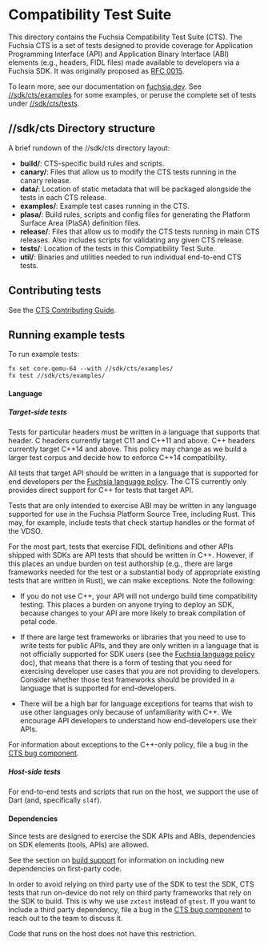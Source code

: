 # Compatibility Test Suite

This directory contains the Fuchsia Compatibility Test Suite (CTS).  The Fuchsia
CTS is a set of tests designed to provide coverage for Application Programming
Interface (API) and Application Binary Interface (ABI) elements (e.g., headers,
FIDL files) made available to developers via a Fuchsia SDK. It was originally
proposed as [RFC
0015](https://fuchsia.dev/fuchsia-src/contribute/governance/rfcs/0015_cts).

To learn more, see our documentation on
[fuchsia.dev](https://fuchsia.dev/fuchsia-src/development/testing/cts/overview).
See [//sdk/cts/examples] for some examples, or peruse the complete set
of tests under [//sdk/cts/tests].


## //sdk/cts Directory structure

A brief rundown of the //sdk/cts directory layout:

* **build/**: CTS-specific build rules and scripts.
* **canary/**: Files that allow us to modify the CTS tests running in the
canary release.
* **data/**: Location of static metadata that will be packaged alongside
the tests in each CTS release.
* **examples/**: Example test cases running in the CTS.
* **plasa/**: Build rules, scripts and config files for generating the
Platform Surface Area (PlaSA) definition files.
* **release/**: Files that allow us to modify the CTS tests running in
main CTS releases. Also includes scripts for validating any given CTS release.
* **tests/**: Location of the tests in this Compatibility Test Suite.
* **util/**: Binaries and utilities needed to run individual end-to-end CTS
tests.


## Contributing tests

See the [CTS Contributing Guide].

## Running example tests

To run example tests:

```
fx set core.qemu-64 --with //sdk/cts/examples/
fx test //sdk/cts/examples/
```

#### Language

##### Target-side tests

Tests for particular headers must be written in a language that supports that
header.  C headers currently target C11 and C++11 and above.  C++ headers
currently target C++14 and above.  This policy may change as we build a larger
test corpus and decide how to enforce C++14 compatibility.

All tests that target API should be written in a language that is supported for
end developers per the [Fuchsia language policy].  The CTS currently only
provides direct support for C++ for tests that target API.

Tests that are only intended to exercise ABI may be written in any language
supported for use in the Fuchsia Platform Source Tree, including Rust.  This
may, for example, include tests that check startup handles or the format of the
VDSO.

For the most part, tests that exercise FIDL definitions and other APIs shipped
with SDKs are API tests that should be written in C++.  However, if this places
an undue burden on test authorship (e.g., there are large frameworks needed for
the test or a substantial body of appropriate existing tests that are written in
Rust), we can make exceptions. Note the following:

* If you do not use C++, your API will not undergo build time compatibility
  testing.  This places a burden on anyone trying to deploy an SDK, because
  changes to your API are more likely to break compilation of petal code.

* If there are large test frameworks or libraries that you need to use to write
  tests for public APIs, and they are only written in a language that is not
  officially supported for SDK users (see the [Fuchsia language policy] doc),
  that means that there is a form of testing that you need for exercising
  developer use cases that you are not providing to developers.  Consider
  whether those test frameworks should be provided in a language that is
  supported for end-developers.

* There will be a high bar for language exceptions for teams that wish to use
  other languages only because of unfamiliarity with C++.  We encourage API
  developers to understand how end-developers use their APIs.

For information about exceptions to the C++-only policy, file a bug in the [CTS
bug component].

##### Host-side tests

For end-to-end tests and scripts that run on the host, we support the use of
Dart (and, specifically `sl4f`).

#### Dependencies

Since tests are designed to exercise the SDK APIs and ABIs, dependencies on SDK
elements (tools, APIs) are allowed.

See the section on [build support](#Build-support) for information on including
new dependencies on first-party code.

In order to avoid relying on third party use of the SDK to test the SDK, CTS
tests that run on-device do not rely on third party frameworks that rely on the
SDK to build.  This is why we use `zxtest` instead of `gtest`.  If you want to
include a third party dependency, file a bug in the [CTS bug component] to reach
out to the team to discuss it.

Code that runs on the host does not have this restriction.


[CTS Contributing Guide]: /docs/development/testing/cts/contributing_tests.md
[Fuchsia language policy]: https://fuchsia.dev/fuchsia-src/contribute/governance/policy/programming_languages
[CTS bug component]: https://bugs.fuchsia.dev/p/fuchsia/templates/detail?saved=1&template=Fuchsia%20Compatibility%20Test%20Suite%20%28CTS%29&ts=1627669234
[//sdk/cts/examples]: https://fuchsia.googlesource.com/fuchsia/+/refs/heads/main/sdk/cts/examples/
[//sdk/cts/tests]: https://fuchsia.googlesource.com/fuchsia/+/refs/heads/main/sdk/cts/tests/
